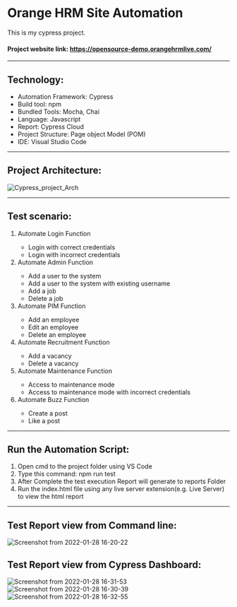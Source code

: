 # Orange HRM Site Automation

This is my cypress project.

#### Project website link: https://opensource-demo.orangehrmlive.com/ <br>

---

## Technology: <br>

- Automation Framework: Cypress <br>
- Build tool: npm <br>
- Bundled Tools: Mocha, Chai
- Language: Javascript <br>
- Report: Cypress Cloud<br>
- Project Structure: Page object Model (POM)<br>
- IDE: Visual Studio Code <br>

---

## Project Architecture: <br>

![Cypress_project_Arch](https://user-images.githubusercontent.com/38497405/232031098-4a401180-79a7-45f6-ad22-de0f7f7f32a0.png)

---

## Test scenario:<br>

<ol>
<li>Automate Login Function</li>

- Login with correct credentials
- Login with incorrect credentials

<li>Automate Admin Function</li>

- Add a user to the system
- Add a user to the system with existing username
- Add a job
- Delete a job

<li>Automate PIM Function</li>

- Add an employee
- Edit an employee
- Delete an employee

<li>Automate Recruitment Function</li>

- Add a vacancy
- Delete a vacancy

<li>Automate Maintenance Function</li>

- Access to maintenance mode
- Access to maintenance mode with incorrect credentials

<li>Automate Buzz Function</li>

- Create a post
- Like a post
</ol>

---

## Run the Automation Script:

1. Open cmd to the project folder using VS Code
2. Type this command:
   npm run test
3. After Complete the test execution Report will generate to reports Folder
4. Run the index.html file using any live server extension(e.g. Live Server) to view the html report

---

## Test Report view from Command line:

![Screenshot from 2022-01-28 16-20-22](https://user-images.githubusercontent.com/38497405/151536227-68fa1ed1-415b-4d24-aca0-c039279b58d3.png)

## Test Report view from Cypress Dashboard:

![Screenshot from 2022-01-28 16-31-53](https://user-images.githubusercontent.com/38497405/151536375-eae52b46-7caf-4a59-a037-d0c0b8093fa5.png)
![Screenshot from 2022-01-28 16-30-39](https://user-images.githubusercontent.com/38497405/151536379-62408ba5-a336-4e7b-94cb-48ae1390cbbe.png)
![Screenshot from 2022-01-28 16-32-55](https://user-images.githubusercontent.com/38497405/151536387-958785f4-9a9c-46ac-8b3f-b281c42cf9f0.png)
